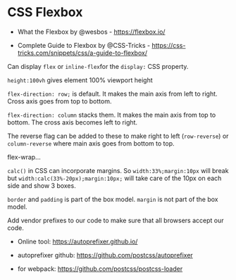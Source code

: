 CSS Flexbox
===

- What the Flexbox by @wesbos - https://flexbox.io/

- Complete Guide to Flexbox by @CSS-Tricks - https://css-tricks.com/snippets/css/a-guide-to-flexbox/

Can display `flex` or `inline-flex`for the `display:` CSS property.

`height:100vh` gives element 100% viewport height

`flex-direction: row;` is default. It makes the main axis from left to right. Cross axis goes from top to bottom.

`flex-direction: column` stacks them. It makes the main axis from top to bottom. The cross axis becomes left to right.

The reverse flag can be added to these to make right to left (`row-reverse`) or `column-reverse` where main axis goes from bottom to top.

flex-wrap...

`calc()` in CSS can incorporate margins. So `width:33%;margin:10px` will break but `width:calc(33%-20px);margin:10px;` will take care of the 10px on each side and show 3 boxes.

`border` and `padding` is part of the box model. `margin` is not part of the box model.

Add vendor prefixes to our code to make sure that all browsers accept our code.

- Online tool: https://autoprefixer.github.io/

- autoprefixer github: https://github.com/postcss/autoprefixer

- for webpack: https://github.com/postcss/postcss-loader

